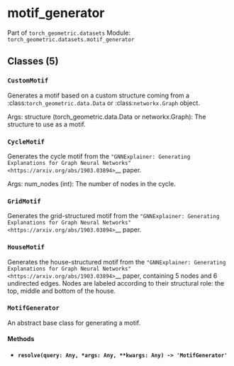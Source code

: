 # motif_generator

Part of `torch_geometric.datasets`
Module: `torch_geometric.datasets.motif_generator`

## Classes (5)

### `CustomMotif`

Generates a motif based on a custom structure coming from a
:class:`torch_geometric.data.Data` or :class:`networkx.Graph` object.

Args:
    structure (torch_geometric.data.Data or networkx.Graph): The structure
        to use as a motif.

### `CycleMotif`

Generates the cycle motif from the `"GNNExplainer:
Generating Explanations for Graph Neural Networks"
<https://arxiv.org/abs/1903.03894>`__ paper.

Args:
    num_nodes (int): The number of nodes in the cycle.

### `GridMotif`

Generates the grid-structured motif from the
`"GNNExplainer: Generating Explanations for Graph Neural Networks"
<https://arxiv.org/abs/1903.03894>`__ paper.

### `HouseMotif`

Generates the house-structured motif from the `"GNNExplainer:
Generating Explanations for Graph Neural Networks"
<https://arxiv.org/abs/1903.03894>`__ paper, containing 5 nodes and 6
undirected edges. Nodes are labeled according to their structural role:
the top, middle and bottom of the house.

### `MotifGenerator`

An abstract base class for generating a motif.

#### Methods

- **`resolve(query: Any, *args: Any, **kwargs: Any) -> 'MotifGenerator'`**
